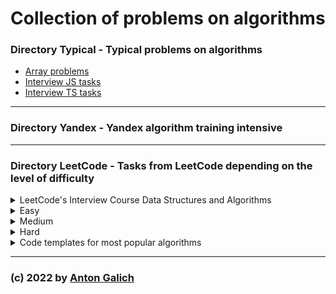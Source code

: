 # Collection of problems on algorithms




### Directory Typical - Typical problems on algorithms

- [Array problems](https://github.com/GalichAnton/Algorithms/tree/master/Typical/Arrays)
- [Interview JS tasks](https://github.com/GalichAnton/Algorithms/tree/master/Typical/Interview_js)
- [Interview TS tasks](https://github.com/GalichAnton/Algorithms/tree/master/Typical/Interview_ts)

---

### Directory Yandex - Yandex algorithm training intensive

---

### Directory LeetCode - Tasks from LeetCode depending on the level of difficulty


<details>
<summary>
LeetCode's Interview Course Data Structures and Algorithms 
</summary>

[Source](https://leetcode.com/explore/featured/card/leetcodes-interview-crash-course-data-structures-and-algorithms/)

- <details>
  <summary>Arrays and strings</summary>

  - [Prefix sum](https://github.com/GalichAnton/Algorithms/blob/master/LeetCode/LeetCode_course_data_structures_alhoritms/Arrays_n_strings/Prefix_sum.js)
  - [Sliding windows](https://github.com/GalichAnton/Algorithms/blob/master/LeetCode/LeetCode_course_data_structures_alhoritms/Arrays_n_strings/Sliding_windows.js)
  - [Two pointers](https://github.com/GalichAnton/Algorithms/blob/master/LeetCode/LeetCode_course_data_structures_alhoritms/Arrays_n_strings/Two_pointers.js)
  </details>

- <details>
  <summary>Hashing</summary>

  - [Checking for existance](https://github.com/GalichAnton/Algorithms/blob/master/LeetCode/LeetCode_course_data_structures_alhoritms/Hashing/Checking_for_existance.js)
  - [Counting](https://github.com/GalichAnton/Algorithms/blob/master/LeetCode/LeetCode_course_data_structures_alhoritms/Hashing/Counting.js)
  - [More examples](https://github.com/GalichAnton/Algorithms/blob/master/LeetCode/LeetCode_course_data_structures_alhoritms/Hashing/More_examples.js)
  </details>

- <details>
  <summary>Linked lists</summary>

  - [Checking for existance](https://github.com/GalichAnton/Algorithms/blob/master/LeetCode/LeetCode_course_data_structures_alhoritms/Linked_lists/Fast_n_slow_pointers.js)
  - [Counting](https://github.com/GalichAnton/Algorithms/blob/master/LeetCode/LeetCode_course_data_structures_alhoritms/Linked_lists/Reverse.js)
  </details>

- <details>
  <summary>Stacks and queues</summary>

  - [String problems](https://github.com/GalichAnton/Algorithms/blob/master/LeetCode/LeetCode_course_data_structures_alhoritms/Stacks_n_queues/String_problems.js)
  - [Queues](https://github.com/GalichAnton/Algorithms/blob/master/LeetCode/LeetCode_course_data_structures_alhoritms/Stacks_n_queues/Queues.js)
  - [Monotonic](https://github.com/GalichAnton/Algorithms/blob/master/LeetCode/LeetCode_course_data_structures_alhoritms/Stacks_n_queues/Monotonic.js)
  </details>

- <details>
  <summary>Tree and graphs</summary>

  - [Binary trees DFS](https://github.com/GalichAnton/Algorithms/blob/master/LeetCode/LeetCode_course_data_structures_alhoritms/Tree_n_graphs/Binary_tree_DFS.js)
  - [Binary trees BFS](https://github.com/GalichAnton/Algorithms/blob/master/LeetCode/LeetCode_course_data_structures_alhoritms/Tree_n_graphs/Binary_tree_BFS.js)
  - [Binary search tree](https://github.com/GalichAnton/Algorithms/blob/master/LeetCode/LeetCode_course_data_structures_alhoritms/Tree_n_graphs/Binary_search_tree.js)
  </details>

- <details>
  <summary>Binary_search</summary>

  - [Binary search](https://github.com/GalichAnton/Algorithms/blob/master/LeetCode/LeetCode_course_data_structures_alhoritms/Binary_search/Binary_search.js)
  - [Binary trees BFS](https://github.com/GalichAnton/Algorithms/blob/master/LeetCode/LeetCode_course_data_structures_alhoritms/Binary_search/Solution_spaces.js)
  </details>

</details>


<details>
<summary>Easy</summary>

- <details>
  <summary>Arrays and hashing</summary>

  - Two sum - [LeetCode](https://leetcode.com/problems/two-sum/description/) - [Solution](https://github.com/GalichAnton/Algorithms/blob/master/LeetCode/easy/Arrays_n_hashing/Two_sum.js)
  - Valid anagrams - [LeetCode](https://leetcode.com/problems/valid-parentheses/description/) - [Solution](https://github.com/GalichAnton/Algorithms/blob/master/LeetCode/Arrays_n_hashing/easy/Valid_anagrams.js)
  - Longest common prefix - [LeetCode](https://leetcode.com/problems/longest-common-prefix/description/) - [Solution](https://github.com/GalichAnton/Algorithms/blob/master/LeetCode/Arrays_n_hashing/easy/Longest_common_prefix.js)
  - Pascal triangle - [LeetCode](https://leetcode.com/problems/valid-parentheses/description/) - [Solution](https://github.com/GalichAnton/Algorithms/blob/master/LeetCode/easy/Arrays_n_hashing/Pascal_triangle.js)
  - Remove in place - [LeetCode](https://leetcode.com/problems/valid-parentheses/description/) - [Solution](https://github.com/GalichAnton/Algorithms/blob/master/LeetCode/easy/Arrays_n_hashing/Remove_in_place.js)
  - Replace elements with greater - [LeetCode](https://leetcode.com/problems/valid-parentheses/description/) - [Solution](https://github.com/GalichAnton/Algorithms/blob/master/LeetCode/easy/Arrays_n_hashing/Replace_elements_with_greater.js)
  - Unique emails - [LeetCode](https://leetcode.com/problems/valid-parentheses/description/) - [Solution](https://github.com/GalichAnton/Algorithms/blob/master/LeetCode/easy/Arrays_n_hashing/Unique_emails.js)
  - isIsomorphic - [LeetCode](https://leetcode.com/problems/valid-parentheses/description/) - [Solution](https://github.com/GalichAnton/Algorithms/blob/master/LeetCode/easy/Arrays_n_hashing/isIsomorphic.js)
  - Can place - [LeetCode](https://leetcode.com/problems/valid-parentheses/description/) - [Solution](https://github.com/GalichAnton/Algorithms/blob/master/LeetCode/easy/Arrays_n_hashing/Can_place.js)
  - Majority element - [LeetCode](https://leetcode.com/problems/valid-parentheses/description/) - [Solution](https://github.com/GalichAnton/Algorithms/blob/master/LeetCode/easy/Arrays_n_hashing/Majority_element.js)
  - Find pivot index - [LeetCode](https://leetcode.com/problems/find-pivot-index/description/) - [Solution](https://github.com/GalichAnton/Algorithms/blob/master/LeetCode/easy/Arrays_n_hashing/Find_pivot_index.js)
  - Words pattern - [LeetCode](https://leetcode.com/problems/valid-parentheses/description/) - [Solution](https://github.com/GalichAnton/Algorithms/blob/master/LeetCode/easy/Arrays_n_hashing/Words_pattern.js)
  - Find dissapeared numbers - [LeetCode](https://leetcode.com/problems/valid-parentheses/description/) - [Solution](https://github.com/GalichAnton/Algorithms/blob/master/LeetCode/easy/Arrays_n_hashing/Find_dissapeared_numbers.js)
  - First uniq char - [LeetCode](https://leetcode.com/problems/first-unique-character-in-a-string/description/) - [Solution](https://github.com/GalichAnton/Algorithms/blob/master/LeetCode/easy/Arrays_n_hashing/First_uniq_char.js)
  - Intersection of two arrays - [LeetCode](https://leetcode.com/problems/intersection-of-two-arrays-ii/description/) - [Solution](https://github.com/GalichAnton/Algorithms/blob/master/LeetCode/easy/Arrays_n_hashing/Intersection_of_array.js)
  - Longest substring palindrome - [LeetCode](https://leetcode.com/problems/longest-palindromic-substring/description/) - [Solution](https://github.com/GalichAnton/Algorithms/blob/master/LeetCode/easy/Arrays_n_hashing/Longest_palindrome.js)
  - Remove duplicates - [LeetCode](https://leetcode.com/problems/remove-duplicates-from-sorted-array/description/) - [Solution](https://github.com/GalichAnton/Algorithms/blob/master/LeetCode/easy/Arrays_n_hashing/Remove_duplicates.js)
  - Single number - [LeetCode](https://leetcode.com/problems/single-number/description/) - [Solution](https://github.com/GalichAnton/Algorithms/blob/master/LeetCode/easy/Arrays_n_hashing/Single_number.js)
  - Roman to integer - [LeetCode](https://leetcode.com/problems/roman-to-integer/description/) - [Solution](https://github.com/GalichAnton/Algorithms/blob/master/LeetCode/easy/Arrays_n_hashing/Roman_to_integer.js)
  - Flood Fill - [LeetCode](https://leetcode.com/problems/flood-fill/description/) - [Solution](https://github.com/GalichAnton/Algorithms/blob/master/LeetCode/easy/Arrays_n_hashing/Flood_Fill.js)
  </details>
  
- <details>
  <summary>Two pointers</summary>

  - isPalindrome - [LeetCode](https://leetcode.com/problems/valid-palindrome-ii/description/) - [Solution](https://github.com/GalichAnton/Algorithms/blob/master/LeetCode/easy/Two_pointers/isPalindrome.js)
  - Merge Sorted Array - [LeetCode](https://leetcode.com/problems/merge-sorted-array/description/) - [Solution](https://github.com/GalichAnton/Algorithms/blob/master/LeetCode/easy/Two_pointers/Merge_Sorted_Array.js)
  - Minimum Difference Between Highest And Lowest of K Scores - [LeetCode](https://leetcode.com/problems/valid-palindrome-ii/description/) - [Solution](https://github.com/GalichAnton/Algorithms/blob/master/LeetCode/easy/Two_pointers/Minimum_Difference_Between_Highest_And_Lowest_of_K_Scores.js)
  - Reverse string - [LeetCode](https://leetcode.com/problems/valid-palindrome-ii/description/) - [Solution](https://github.com/GalichAnton/Algorithms/blob/master/LeetCode/easy/Two_pointers/Reverse_string.js)
  - Move Zeroes - [LeetCode](https://leetcode.com/problems/move-zeroes/description/) - [Solution](https://github.com/GalichAnton/Algorithms/blob/master/LeetCode/easy/Two_pointers/Move_Zeroes.js)
  - Remove Duplicates from Sorted Array - [LeetCode](https://leetcode.com/problems/remove-duplicates-from-sorted-array/description/) - [Solution](https://github.com/GalichAnton/Algorithms/blob/master/LeetCode/easy/Two_pointers/Remove_Duplicates_from_Sorted_Array.js)
  </details>
  
- <details>
  <summary>Sliding windows</summary>

  - Best time to buy - [LeetCode](https://leetcode.com/problems/best-time-to-buy-and-sell-stock/description/) - [Solution](https://github.com/GalichAnton/Algorithms/blob/master/LeetCode/easy/Sliding_windows/Best_time_buy_stock.js)
  - Minimum Difference Between Highest And Lowest of K Scores - [LeetCode](https://leetcode.com/problems/best-time-to-buy-and-sell-stock/description/) - [Solution](https://github.com/GalichAnton/Algorithms/blob/master/LeetCode/easy/Sliding_windows/Minimum_Difference_Between_Highest_And_Lowest_of_K_Scores.js)
  - Reverse string - [LeetCode](https://leetcode.com/problems/best-time-to-buy-and-sell-stock/description/) - [Solution](https://github.com/GalichAnton/Algorithms/blob/master/LeetCode/easy/Sliding_windows/Reverse_string.js)
  
  </details>
  
- <details>
  <summary>Stack</summary>

  - Valid bracket - [LeetCode](https://leetcode.com/problems/valid-parentheses/description/) - [Solution](https://github.com/GalichAnton/Algorithms/blob/master/LeetCode/easy/Stack/Valid_parenthes.js)
  - Baseball game - [LeetCode](https://leetcode.com/problems/valid-parentheses/description/) - [Solution](https://github.com/GalichAnton/Algorithms/blob/master/LeetCode/easy/Stack/Baseball_game.js)
  - Implement queue by stacks - [LeetCode](https://leetcode.com/problems/valid-parentheses/description/) - [Solution](https://github.com/GalichAnton/Algorithms/blob/master/LeetCode/easy/Stack/Implement_queue_by_stacks.js)
  - Minstack - [LeetCode](https://leetcode.com/problems/valid-parentheses/description/) - [Solution](https://github.com/GalichAnton/Algorithms/blob/master/LeetCode/easy/Stack/Minstack.js)
  - Implement Stack using Queues - [LeetCode](https://leetcode.com/problems/implement-stack-using-queues/description/) - [Solution](https://github.com/GalichAnton/Algorithms/blob/master/LeetCode/easy/Stack/Implement_Stack_using_Queues.js)
  </details>

- <details>
  <summary>Binary search</summary>

  - Guess game - [LeetCode](https://leetcode.com/problems/valid-parentheses/description/) - [Solution](https://github.com/GalichAnton/Algorithms/blob/master/LeetCode/easy/Binary_search/Guess_game.js)
  - Arranging сoins - [LeetCode](https://leetcode.com/problems/valid-parentheses/description/) - [Solution](https://github.com/GalichAnton/Algorithms/blob/master/LeetCode/easy/Binary_search/Arranging_сoins.js)
  - Binary search - [LeetCode](https://leetcode.com/problems/valid-parentheses/description/) - [Solution](https://github.com/GalichAnton/Algorithms/blob/master/LeetCode/easy/Binary_search/Binary_search.js)
  - Valid Perfect Square - [LeetCode](https://leetcode.com/problems/valid-perfect-square/description/) - [Solution](https://github.com/GalichAnton/Algorithms/blob/master/LeetCode/easy/Binary_search/Valid_Perfect_Square.js)
  </details>
  
- <details>
  <summary>Linked lists</summary>

  - Merge two sorted lists - [LeetCode](https://leetcode.com/problems/valid-parentheses/description/) - [Solution](https://github.com/GalichAnton/Algorithms/blob/master/LeetCode/easy/Linked_lists/Merge_two_sorted_lists.js)
  - Palindrome linked list - [LeetCode](https://leetcode.com/problems/valid-parentheses/description/) - [Solution](https://github.com/GalichAnton/Algorithms/blob/master/LeetCode/easy/Linked_lists/Palindrome_linked_list.js)
  - Reverse linked list - [LeetCode](https://leetcode.com/problems/valid-parentheses/description/) - [Solution](https://github.com/GalichAnton/Algorithms/blob/master/LeetCode/easy/Linked_lists/Reverse.js)
  - Remove Linked List Elements - [LeetCode](https://leetcode.com/problems/remove-linked-list-elements/description/) - [Solution](https://github.com/GalichAnton/Algorithms/blob/master/LeetCode/easy/Linked_lists/Remove_Linked_List_Elements.js)
  </details>
  
- <details>
  <summary>Trees</summary>

  - Invert binary tree - [LeetCode](https://leetcode.com/problems/valid-parentheses/description/) - [Solution](https://github.com/GalichAnton/Algorithms/blob/master/LeetCode/easy/Trees/Invert_binary_tree.js)
  - Minimum absolute difference in bst - [LeetCode](https://leetcode.com/problems/minimum-absolute-difference-in-bst/description/) - [Solution](https://github.com/GalichAnton/Algorithms/blob/master/LeetCode/easy/Min_diff_bst.js)
  - Diameter of Binary Tree - [LeetCode](https://leetcode.com/problems/diameter-of-binary-tree/description/) - [Solution](https://github.com/GalichAnton/Algorithms/blob/master/LeetCode/easy/Trees/Diameter_of_Binary_Tree.js)
  - Maximum Depth of Binary Tree - [LeetCode](https://leetcode.com/problems/maximum-depth-of-binary-tree/description/) - [Solution](https://github.com/GalichAnton/Algorithms/blob/master/LeetCode/easy/Trees/Maximum_Depth_o_Binary_Tree.js)
  - Balanced Binary Tree - [LeetCode](https://leetcode.com/problems/balanced-binary-tree/description/) - [Solution](https://github.com/GalichAnton/Algorithms/blob/master/LeetCode/easy/Trees/Balanced_Binary_Tree.js)
  - Same Tree - [LeetCode](https://leetcode.com/problems/same-tree/description/) - [Solution](https://github.com/GalichAnton/Algorithms/blob/master/LeetCode/easy/Trees/Same_Tree.js)
  - Subtree of Another Tree - [LeetCode](https://leetcode.com/problems/subtree-of-another-tree/description/) - [Solution](https://github.com/GalichAnton/Algorithms/blob/master/LeetCode/easy/Trees/Subtree_of_Another_Tree.js)
  - Convert Sorted Array to Binary Search Tree - [LeetCode](https://leetcode.com/problems/convert-sorted-array-to-binary-search-tree/description/) - [Solution](https://github.com/GalichAnton/Algorithms/blob/master/LeetCode/easy/Trees/Convert_Sorted_Array_to_Binary_Search_Tree.js)
  - Merge Two Binary Trees - [LeetCode](https://leetcode.com/problems/merge-two-binary-trees/description/) - [Solution](https://github.com/GalichAnton/Algorithms/blob/master/LeetCode/easy/Trees/Merge_Two_Binary_Trees.js)
  </details>

- Find path in graph - [LeetCode](https://leetcode.com/problems/find-if-path-exists-in-graph/description/) - [Solution](https://github.com/GalichAnton/Algorithms/blob/master/LeetCode/easy/Find_path_in_graph.js)

</details>


<details>
<summary>Medium</summary>

- <details>
  <summary>Arrays and hashing</summary>

  - Group anagrams - [LeetCode](https://leetcode.com/problems/merge-intervals/description/) - [Solution](https://github.com/GalichAnton/Algorithms/blob/master/LeetCode/medium/Arrays_n_hashing/Group_anagrams.js)
  - Product of array expect self - [LeetCode](https://leetcode.com/problems/merge-intervals/description/) - [Solution](https://github.com/GalichAnton/Algorithms/blob/master/LeetCode/medium/Arrays_n_hashing/Product_of_array_expect_self.js)
  - Longest Consecutive Sequence - [LeetCode](https://leetcode.com/problems/merge-intervals/description/) - [Solution](https://github.com/GalichAnton/Algorithms/blob/master/LeetCode/medium/Arrays_n_hashing/Longest_Consecutive_Sequence.js)
  - Encode decode - [LeetCode](https://leetcode.com/problems/merge-intervals/description/) - [Solution](https://github.com/GalichAnton/Algorithms/blob/master/LeetCode/medium/Arrays_n_hashing/Encode_decode.js)
  - Longest substring without repeating - [LeetCode](https://leetcode.com/problems/merge-intervals/description/) - [Solution](https://github.com/GalichAnton/Algorithms/blob/master/LeetCode/medium/Arrays_n_hashing/Longest_substring_without_repeating.js)
  - Brick wall - [LeetCode](https://leetcode.com/problems/brick-wall/description/) - [Solution](https://github.com/GalichAnton/Algorithms/blob/master/LeetCode/medium/Arrays_n_hashing/Brick_wall.js)
  - Best time to buy 2 - [LeetCode](https://leetcode.com/problems/best-time-to-buy-and-sell-stock-ii/description/) - [Solution](https://github.com/GalichAnton/Algorithms/blob/master/LeetCode/medium/Arrays_n_hashing/Best_time_to_buy2.js)
  - Number of islands - [LeetCode](https://leetcode.com/problems/number-of-islands/description/) - [Solution](https://github.com/GalichAnton/Algorithms/blob/master/LeetCode/medium/Arrays_n_hashing/Number_of_islands.js)
  - Merge intervals - [LeetCode](https://leetcode.com/problems/merge-intervals/description/) - [Solution](https://github.com/GalichAnton/Algorithms/blob/master/LeetCode/medium/Arrays_n_hashing/Merge_intervals.js)
  - Most frequent element - [LeetCode](https://leetcode.com/problems/merge-intervals/description/) - [Solution](https://github.com/GalichAnton/Algorithms/blob/master/LeetCode/medium/Arrays_n_hashing/Most_frequent_element.js)
  - Max distance to closest person - [LeetCode](https://leetcode.com/problems/maximize-distance-to-closest-person/description/) - [Solution](https://github.com/GalichAnton/Algorithms/blob/master/LeetCode/medium/Arrays_n_hashing/Max_distance.js)
  - Sort colors - [LeetCode](https://leetcode.com/problems/sort-colors/description/) - [Solution](https://github.com/GalichAnton/Algorithms/blob/master/LeetCode/medium/Arrays_n_hashing/Sort_colors.js)
  - Encode and Decode TinyUR - [LeetCode](https://leetcode.com/problems/sort-colors/description/) - [Solution](https://github.com/GalichAnton/Algorithms/blob/master/LeetCode/medium/Arrays_n_hashing/Encode_and_Decode_TinyUR.js)
  - Permutations - [LeetCode](https://leetcode.com/problems/permutations/description/) - [Solution](https://github.com/GalichAnton/Algorithms/blob/master/LeetCode/medium/Arrays_n_hashing/Permutations.js)
  - Rotate array - [LeetCode](https://leetcode.com/problems/rotate-array/description/) - [Solution](https://github.com/GalichAnton/Algorithms/blob/master/LeetCode/medium/Arrays_n_hashing/Rotate_array.js)

  </details>

- <details>
  <summary>Two pointers</summary>

  - Two sum sorted - [LeetCode](https://leetcode.com/problems/merge-intervals/description/) - [Solution](https://github.com/GalichAnton/Algorithms/blob/master/LeetCode/medium/Two_pointers/Two_sum_sorted.js)
  - SumOf3 - [LeetCode](https://leetcode.com/problems/3sum/description/) - [Solution](https://github.com/GalichAnton/Algorithms/blob/master/LeetCode/medium/Two_pointers/sum_of_3.js)
  - Container With Most Water - [LeetCode](https://leetcode.com/problems/container-with-most-water/description/) - [Solution](https://github.com/GalichAnton/Algorithms/blob/master/LeetCode/medium/Two_pointers/Container_With_Most_Water.js)
  </details>

- <details>
  <summary>Sliding windows</summary>

  - Longest Repeating Character Replacement - [LeetCode](https://leetcode.com/problems/merge-intervals/description/) - [Solution](https://github.com/GalichAnton/Algorithms/blob/master/LeetCode/medium/Sliding_windows/Longest_Repeating_Character_Replacement.js)
  - Frequency of the Most Frequent Element - [LeetCode](https://leetcode.com/problems/merge-intervals/description/) - [Solution](https://github.com/GalichAnton/Algorithms/blob/master/LeetCode/medium/Sliding_windows/Frequency_of_the_Most_Frequent_Element.js)
  - Minimum Number of Flips to Make the Binary String Alternating - [LeetCode](https://leetcode.com/problems/minimum-number-of-flips-to-make-the-binary-string-alternating/description/) - [Solution](https://github.com/GalichAnton/Algorithms/blob/master/LeetCode/medium/Sliding_windows/Minimum_Number_of_Flips_to_Make_the_Binary_String_Alternating.js)
  - Minimum Size Subarray Sum - [LeetCode](https://leetcode.com/problems/minimum-size-subarray-sum/description/) - [Solution](https://github.com/GalichAnton/Algorithms/blob/master/LeetCode/medium/Sliding_windows/Minimum_Size_Subarray_Sum.js)
  - Find K Closest Elements - [LeetCode](https://leetcode.com/problems/find-k-closest-elements/description/) - [Solution](https://github.com/GalichAnton/Algorithms/blob/master/LeetCode/medium/Sliding_windows/Find_K_Closest_Elements.js)
  </details>

- <details>
  <summary>Stack</summary>

  - Evaluate Reverse Polish Notation - [LeetCode](https://leetcode.com/problems/merge-intervals/description/) - [Solution](https://github.com/GalichAnton/Algorithms/blob/master/LeetCode/medium/Stack/Evaluate_Reverse_Polish_Notation.js)
  - Generate Parentheses - [LeetCode](https://leetcode.com/problems/generate-parentheses/description/) - [Solution](https://github.com/GalichAnton/Algorithms/blob/master/LeetCode/medium/Stack/Generate_Parentheses.js)
  </details>

- <details>
  <summary>Binary search</summary>

  - Search in rotated array - [LeetCode](https://leetcode.com/problems/search-in-rotated-sorted-array/description/) - [Solution](https://github.com/GalichAnton/Algorithms/blob/master/LeetCode/medium/Binary_search/Search_rotated_sorted_array.js)
  - Search a 2D Matrix - [LeetCode](https://leetcode.com/problems/search-a-2d-matrix/description/) - [Solution](https://github.com/GalichAnton/Algorithms/blob/master/LeetCode/medium/Binary_search/Search_a_2D_Matrix.js)
  -  Find Minimum in Rotated Sorted Array - [LeetCode](https://leetcode.com/problems/find-minimum-in-rotated-sorted-array/description/) - [Solution](https://github.com/GalichAnton/Algorithms/blob/master/LeetCode/medium/Binary_search/Find_Minimum_in_Rotated_Sorted_Array.js)
  </details>

- <details>
  <summary>Linked lists</summary>
  
   - Reorder list - [LeetCode](https://leetcode.com/problems/reorder-list/description/) - [Solution](https://github.com/GalichAnton/Algorithms/blob/master/LeetCode/medium/Linked_lists/Reorder_list.js)
   - Remove Nth Node From End of List - [LeetCode](https://leetcode.com/problems/remove-nth-node-from-end-of-list/description/) - [Solution](https://github.com/GalichAnton/Algorithms/blob/master/LeetCode/medium/Linked_lists/Remove_Nth_Node_From_End_of_List.js)
  </details>

- <details>
  <summary>Trees</summary>

  - Max Area of Island - [LeetCode](https://leetcode.com/problems/max-area-of-island/description/) - [Solution](https://github.com/GalichAnton/Algorithms/blob/master/LeetCode/medium/Trees/Max_Area_of_Island.js)
  - Populating Next Right Pointers in Each Node - [LeetCode](https://leetcode.com/problems/populating-next-right-pointers-in-each-node/description/) - [Solution](https://github.com/GalichAnton/Algorithms/blob/master/LeetCode/medium/Trees/Populating_Next_Right_Pointers_in_Each_Node.js)
  - 01 Matrix - [LeetCode](https://leetcode.com/problems/01-matrix/description/) - [Solution](https://github.com/GalichAnton/Algorithms/blob/master/LeetCode/medium/Trees/01_Matrix.js)
  - Rotting Oranges - [LeetCode](https://leetcode.com/problems/rotting-oranges/description/) - [Solution](https://github.com/GalichAnton/Algorithms/blob/master/LeetCode/medium/Trees/Rotting_Oranges.js)

 
  </details>


</details>


<details>
<summary>Hard</summary>

- <details>
  <summary>Arrays and hashing</summary>

  - Trapping rain water - [LeetCode](https://leetcode.com/problems/trapping-rain-water/description/) - [Solution](https://github.com/GalichAnton/Algorithms/blob/master/LeetCode/hard/Arrays_n_hashing/Trapping_rain_water.js)
  - Poor pigs - [LeetCode](https://leetcode.com/problems/poor-pigs/description/) - [Solution](https://github.com/GalichAnton/Algorithms/blob/master/LeetCode/hard/Arrays_n_hashing/Poor_pigs.js)

  </details>

- <details>
  <summary>Two pointers</summary>

  dsfsdf
  </details>

- <details>
  <summary>Sliding Widow</summary>

  - Minimum Window Substring - [LeetCode](https://leetcode.com/problems/minimum-window-substring/description/) - [Solution](https://github.com/GalichAnton/Algorithms/blob/master/LeetCode/hard/Sliding_windows/Minimum_Window_Substring.js)

 </details>


</details>





<details>
<summary>Code templates for most popular algorithms</summary>

- [Two pointers](https://github.com/GalichAnton/Algorithms/blob/master/LeetCode/Code_templates/Two_pointers.js)
- [Binary search](https://github.com/GalichAnton/Algorithms/blob/master/LeetCode/Code_templates/Binary_search.js)
- [Binary tree](https://github.com/GalichAnton/Algorithms/blob/master/LeetCode/Code_templates/Binary_tree.js)
- [Linked list](https://github.com/GalichAnton/Algorithms/blob/master/LeetCode/Code_templates/Linked_list.js)
- [Monotoic stack](https://github.com/GalichAnton/Algorithms/blob/master/LeetCode/Code_templates/Monotoic_stack.js)
- [Prefix sum](https://github.com/GalichAnton/Algorithms/blob/master/LeetCode/Code_templates/Prefix_sum.js)
- [Sliding window](https://github.com/GalichAnton/Algorithms/blob/master/LeetCode/Code_templates/Sliding_window.js)
- [Subarrays](https://github.com/GalichAnton/Algorithms/blob/master/LeetCode/Code_templates/Subarrays.js)


</details>

---

### (c) 2022 by [Anton Galich](https://github.com/GalichAnton)   